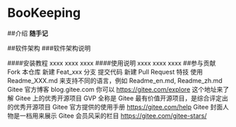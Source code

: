 # BooKeeping
##介绍
**随手记**

##软件架构
###软件架构说明

####安装教程
xxxx
xxxx
xxxx
####使用说明
xxxx
xxxx
xxxx
##参与贡献
Fork 本仓库
新建 Feat_xxx 分支
提交代码
新建 Pull Request
特技
使用 Readme_XXX.md 来支持不同的语言，例如 Readme_en.md, Readme_zh.md
Gitee 官方博客 blog.gitee.com
你可以 https://gitee.com/explore 这个地址来了解 Gitee 上的优秀开源项目
GVP 全称是 Gitee 最有价值开源项目，是综合评定出的优秀开源项目
Gitee 官方提供的使用手册 https://gitee.com/help
Gitee 封面人物是一档用来展示 Gitee 会员风采的栏目 https://gitee.com/gitee-stars/